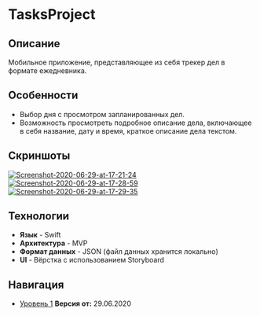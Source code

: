 # TasksProject

## Описание 

Мобильное приложение, представляющее из себя трекер дел в формате ежедневника.

## Особенности

* Выбор дня с просмотром запланированных дел.
* Возможность просмотреть подробное описание дела, включающее в себя название, дату и время, краткое описание дела текстом.

## Скриншоты

<a href="https://ibb.co/kKRtC2p"><img src="https://i.ibb.co/kKRtC2p/Screenshot-2020-06-29-at-17-21-24.png" alt="Screenshot-2020-06-29-at-17-21-24" border="0"></a> 
<a href="https://ibb.co/ZHj8MgB"><img src="https://i.ibb.co/ZHj8MgB/Screenshot-2020-06-29-at-17-28-59.png" alt="Screenshot-2020-06-29-at-17-28-59" border="0"></a> 
<a href="https://ibb.co/M9mLZxV"><img src="https://i.ibb.co/M9mLZxV/Screenshot-2020-06-29-at-17-29-35.png" alt="Screenshot-2020-06-29-at-17-29-35" border="0"></a>

## Технологии

* **Язык** - Swift
* **Архитектура** - MVP
* **Формат данных** - JSON (файл данных хранится локально)
* **UI** - Вёрстка с использованием Storyboard

## Навигация

* [Уровень 1](https://github.com/kayum97/TasksProject/tree/master) **Версия от:**  29.06.2020
